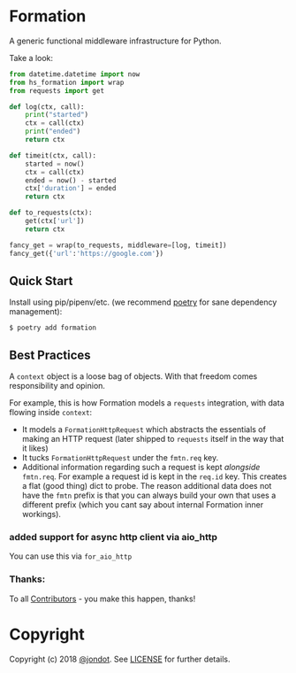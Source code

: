 <!-- ![](media/cover.png) -->

# Formation
<!-- [![Build Status](https://travis-ci.org/jondot/formation.svg?branch=master)](https://travis-ci.org/jondot/formation.svg)
[![Coverage Status](https://coveralls.io/repos/github/jondot/formation/badge.svg?branch=master)](https://coveralls.io/github/jondot/formation?branch=master) -->

A generic functional middleware infrastructure for Python.

Take a look:

```py
from datetime.datetime import now
from hs_formation import wrap
from requests import get

def log(ctx, call):
    print("started")
    ctx = call(ctx)
    print("ended")
    return ctx

def timeit(ctx, call):
    started = now()
    ctx = call(ctx)
    ended = now() - started
    ctx['duration'] = ended
    return ctx

def to_requests(ctx):
    get(ctx['url'])
    return ctx

fancy_get = wrap(to_requests, middleware=[log, timeit])
fancy_get({'url':'https://google.com'})
```

## Quick Start

Install using pip/pipenv/etc. (we recommend [poetry](https://github.com/sdispater/poetry) for sane dependency management):

```
$ poetry add formation
```

## Best Practices

A `context` object is a loose bag of objects. With that freedom comes responsibility and opinion.

For example, this is how Formation models a `requests` integration, with data flowing inside `context`:


* It models a `FormationHttpRequest` which abstracts the essentials of making an HTTP request (later shipped to `requests` itself in the way that it likes)
* It tucks `FormationHttpRequest` under the `fmtn.req` key.
* Additional information regarding such a request is kept _alongside_ `fmtn.req`. For example a request id is kept in the `req.id` key. This creates a flat (good thing) dict to probe. The reason additional data does not have the `fmtn` prefix is that you can always build your own that uses a different prefix (which you cant say about internal Formation inner workings).


### added support for async http client via aio_http
You can use this via ```for_aio_http```



### Thanks:

To all [Contributors](https://github.com/jondot/formation/graphs/contributors) - you make this happen, thanks!

# Copyright

Copyright (c) 2018 [@jondot](http://twitter.com/jondot). See [LICENSE](LICENSE.txt) for further details.
